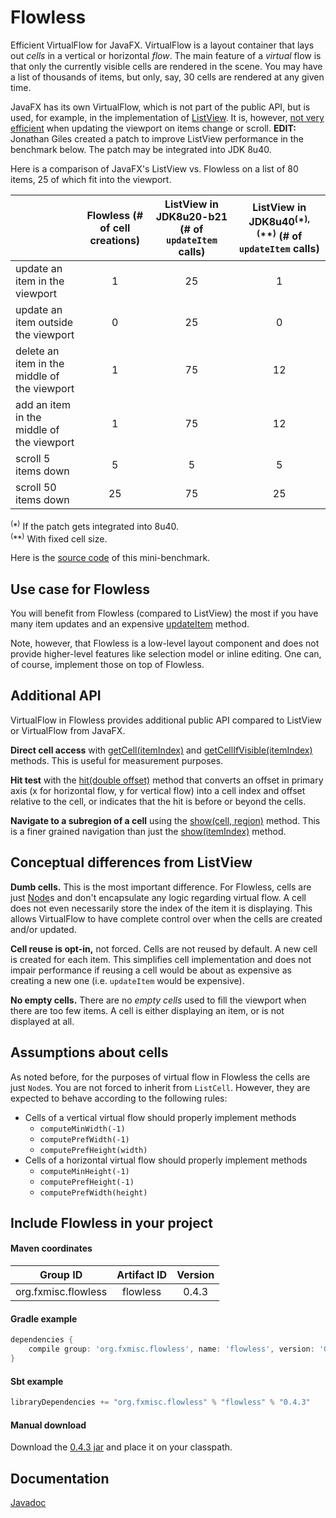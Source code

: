 Flowless
========

Efficient VirtualFlow for JavaFX. VirtualFlow is a layout container that lays out _cells_ in a vertical or horizontal _flow_. The main feature of a _virtual_ flow is that only the currently visible cells are rendered in the scene. You may have a list of thousands of items, but only, say, 30 cells are rendered at any given time.

JavaFX has its own VirtualFlow, which is not part of the public API, but is used, for example, in the implementation of [ListView](http://docs.oracle.com/javase/8/javafx/api/javafx/scene/control/ListView.html). It is, however, [not very efficient](https://javafx-jira.kenai.com/browse/RT-35395) when updating the viewport on items change or scroll. **EDIT:** Jonathan Giles created a patch to improve ListView performance in the benchmark below. The patch may be integrated into JDK 8u40.

Here is a comparison of JavaFX's ListView vs. Flowless on a list of 80 items, 25 of which fit into the viewport.

|                     | Flowless (# of cell creations) | ListView in JDK8u20-b21 (# of `updateItem` calls) | ListView in JDK8u40<sup>(</sup>\*<sup>), (</sup>\*\*<sup>)</sup> (# of `updateItem` calls) |
|---------------------|:------------------------------:|:-------------------------------------------------:|:------------------------------------------------------------------------------------------:|
| update an item in the viewport |                   1 | 25                                                | 1                                                                                          |
| update an item outside the viewport |              0 | 25                                                | 0                                                                                          |
| delete an item in the middle of the viewport |     1 | 75                                                | 12                                                                                         |
| add an item in the middle of the viewport |        1 | 75                                                | 12                                                                                         |
| scroll 5 items down |                              5 | 5                                                 | 5                                                                                          |
| scroll 50 items down |                            25 | 75                                                | 25                                                                                         |

<sup>(</sup>\*<sup>)</sup> If the patch gets integrated into 8u40.  
<sup>(</sup>\*\*<sup>)</sup> With fixed cell size.  

Here is the [source code](https://gist.github.com/TomasMikula/1dcee2cc4e5dab421913) of this mini-benchmark.

Use case for Flowless
---------------------

You will benefit from Flowless (compared to ListView) the most if you have many item updates and an expensive [updateItem](http://docs.oracle.com/javase/8/javafx/api/javafx/scene/control/Cell.html#updateItem-T-boolean-) method.

Note, however, that Flowless is a low-level layout component and does not provide higher-level features like selection model or inline editing. One can, of course, implement those on top of Flowless.

Additional API
--------------

VirtualFlow in Flowless provides additional public API compared to ListView or VirtualFlow from JavaFX.

**Direct cell access** with [getCell(itemIndex)](http://www.fxmisc.org/flowless/javadoc/org/fxmisc/flowless/VirtualFlow.html#getCell-int-) and [getCellIfVisible(itemIndex)](http://www.fxmisc.org/flowless/javadoc/org/fxmisc/flowless/VirtualFlow.html#getCellIfVisible-int-) methods. This is useful for measurement purposes.

**Hit test** with the [hit(double offset)](http://www.fxmisc.org/flowless/javadoc/org/fxmisc/flowless/VirtualFlow.html#hit-double-) method that converts an offset in primary axis (x for horizontal flow, y for vertical flow) into a cell index and offset relative to the cell, or indicates that the hit is before or beyond the cells.

**Navigate to a subregion of a cell** using the [show(cell, region)](http://www.fxmisc.org/flowless/javadoc/org/fxmisc/flowless/VirtualFlow.html#show-C-javafx.geometry.Bounds-) method. This is a finer grained navigation than just the [show(itemIndex)](http://www.fxmisc.org/flowless/javadoc/org/fxmisc/flowless/VirtualFlow.html#show-int-) method.

Conceptual differences from ListView
------------------------------------

**Dumb cells.** This is the most important difference. For Flowless, cells are just [Node](http://docs.oracle.com/javase/8/javafx/api/javafx/scene/Node.html)s and don't encapsulate any logic regarding virtual flow. A cell does not even necessarily store the index of the item it is displaying. This allows VirtualFlow to have complete control over when the cells are created and/or updated.

**Cell reuse is opt-in,** not forced. Cells are not reused by default. A new cell is created for each item. This simplifies cell implementation and does not impair performance if reusing a cell would be about as expensive as creating a new one (i.e. `updateItem` would be expensive).

**No empty cells.** There are no _empty cells_ used to fill the viewport when there are too few items. A cell is either displaying an item, or is not displayed at all.

Assumptions about cells
-----------------------

As noted before, for the purposes of virtual flow in Flowless the cells are just `Node`s. You are not forced to inherit from `ListCell`. However, they are expected to behave according to the following rules:

* Cells of a vertical virtual flow should properly implement methods
  * `computeMinWidth(-1)`
  * `computePrefWidth(-1)`
  * `computePrefHeight(width)`
* Cells of a horizontal virtual flow should properly implement methods
  * `computeMinHeight(-1)`
  * `computePrefHeight(-1)`
  * `computePrefWidth(height)`

Include Flowless in your project
--------------------------------

#### Maven coordinates

| Group ID            | Artifact ID | Version |
| :---------:         | :---------: | :-----: |
| org.fxmisc.flowless | flowless    | 0.4.3   |

#### Gradle example

```groovy
dependencies {
    compile group: 'org.fxmisc.flowless', name: 'flowless', version: '0.4.3'
}
```

#### Sbt example

```scala
libraryDependencies += "org.fxmisc.flowless" % "flowless" % "0.4.3"
```

#### Manual download

Download the [0.4.3 jar](https://github.com/TomasMikula/Flowless/releases/tag/v0.4.3u1) and place it on your classpath.

Documentation
-------------

[Javadoc](http://www.fxmisc.org/flowless/javadoc/org/fxmisc/flowless/package-summary.html)
